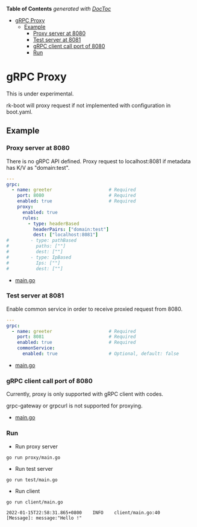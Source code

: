 <!-- START doctoc generated TOC please keep comment here to allow auto update -->
<!-- DON'T EDIT THIS SECTION, INSTEAD RE-RUN doctoc TO UPDATE -->
**Table of Contents**  *generated with [DocToc](https://github.com/thlorenz/doctoc)*

- [gRPC Proxy](#grpc-proxy)
  - [Example](#example)
    - [Proxy server at 8080](#proxy-server-at-8080)
    - [Test server at 8081](#test-server-at-8081)
    - [gRPC client call port of 8080](#grpc-client-call-port-of-8080)
    - [Run](#run)

<!-- END doctoc generated TOC please keep comment here to allow auto update -->

# gRPC Proxy
This is under experimental.

rk-boot will proxy request if not implemented with configuration in boot.yaml.

## Example

### Proxy server at 8080
There is no gRPC API defined. Proxy request to localhost:8081 if metadata has K/V as "domain:test".

```yaml
---
grpc:
  - name: greeter                     # Required
    port: 8080                        # Required
    enabled: true                     # Required
    proxy:
      enabled: true
      rules:
        - type: headerBased
          headerPairs: ["domain:test"]
          dest: ["localhost:8081"]
#        - type: pathBased
#          paths: [""]
#          dest: [""]
#        - type: IpBased
#          Ips: [""]
#          dest: [""]
```

- [main.go](proxy/main.go)

### Test server at 8081
Enable common service in order to receive proxied request from 8080.

```yaml
---
grpc:
  - name: greeter                     # Required
    port: 8081                        # Required
    enabled: true                     # Required
    commonService:
      enabled: true                   # Optional, default: false
```

- [main.go](test/main.go)

### gRPC client call port of 8080
Currently, proxy is only supported with gRPC client with codes. 

grpc-gateway or grpcurl is not supported for proxying.

- [main.go](client/main.go)

### Run
- Run proxy server
```shell script
go run proxy/main.go
```

- Run test server
```shell script
go run test/main.go
```

- Run client
```shell script
go run client/main.go

2022-01-15T22:58:31.865+0800    INFO    client/main.go:40       [Message]: message:"Hello !"
```